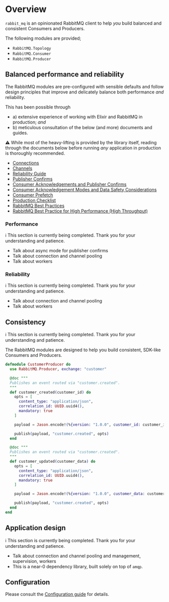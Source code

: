 # Overview

`rabbit_mq` is an opinionated RabbitMQ client to help _you_ build balanced and consistent Consumers and Producers.

The following modules are provided;

-   `RabbitMQ.Topology`
-   `RabbitMQ.Consumer`
-   `RabbitMQ.Producer`

## Balanced performance and reliability

The RabbitMQ modules are pre-configured with sensible defaults and follow design principles that improve and delicately balance both performance _and_ reliability.

This has been possible through

-   a) extensive experience of working with Elixir and RabbitMQ in production; _and_
-   b) meticulous consultation of the below (and more) documents and guides.

⚠️ While most of the heavy-lifting is provided by the library itself, reading through the documents below before running _any_ application in production is thoroughly recommended.

-   [Connections](https://www.rabbitmq.com/connections.html)
-   [Channels](https://www.rabbitmq.com/channels.html)
-   [Reliability Guide](https://www.rabbitmq.com/reliability.html)
-   [Publisher Confirms](https://www.rabbitmq.com/confirms.html#publisher-confirms)
-   [Consumer Acknowledgements and Publisher Confirms](https://www.rabbitmq.com/confirms.html)
-   [Consumer Acknowledgement Modes and Data Safety Considerations](https://www.rabbitmq.com/confirms.html#acknowledgement-modes)
-   [Consumer Prefetch](https://www.rabbitmq.com/consumer-prefetch.html)
-   [Production Checklist](https://www.rabbitmq.com/production-checklist.html)
-   [RabbitMQ Best Practices](https://www.cloudamqp.com/blog/2017-12-29-part1-rabbitmq-best-practice.html)
-   [RabbitMQ Best Practice for High Performance (High Throughput)](https://www.cloudamqp.com/blog/2018-01-08-part2-rabbitmq-best-practice-for-high-performance.html)

### Performance

ℹ️ This section is currently being completed. Thank you for your understanding and patience.

-   Talk about async mode for publisher confirms
-   Talk about connection and channel pooling
-   Talk about workers

### Reliability

ℹ️ This section is currently being completed. Thank you for your understanding and patience.

-   Talk about connection and channel pooling
-   Talk about workers

## Consistency

ℹ️ This section is currently being completed. Thank you for your understanding and patience.

The RabbitMQ modules are designed to help you build consistent, SDK-like Consumers and Producers.

```elixir
defmodule CustomerProducer do
  use RabbitMQ.Producer, exchange: "customer"

  @doc """
  Publishes an event routed via "customer.created".
  """
  def customer_created(customer_id) do
    opts = [
      content_type: "application/json",
      correlation_id: UUID.uuid4(),
      mandatory: true
    ]

    payload = Jason.encode!(%{version: "1.0.0", customer_id: customer_id})

    publish(payload, "customer.created", opts)
  end

  @doc """
  Publishes an event routed via "customer.created".
  """
  def customer_updated(customer_data) do
    opts = [
      content_type: "application/json",
      correlation_id: UUID.uuid4(),
      mandatory: true
    ]

    payload = Jason.encode!(%{version: "1.0.0", customer_data: customer_data})

    publish(payload, "customer.created", opts)
  end
end
```

## Application design

ℹ️ This section is currently being completed. Thank you for your understanding and patience.

-   Talk about connection and channel pooling and management, supervision, workers
-   This is a near-0 dependency library, built solely on top of `amqp`.

## Configuration

Please consult the [Configuration guide](configuration) for details.

